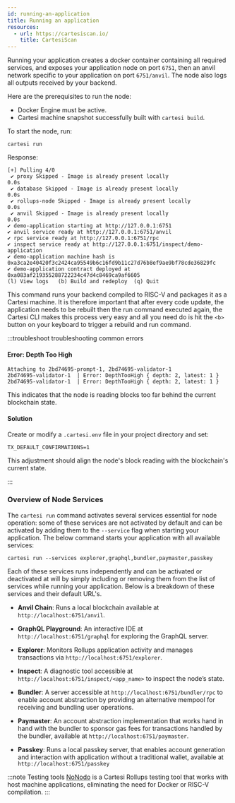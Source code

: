 ```yaml
---
id: running-an-application
title: Running an application
resources:
  - url: https://cartesiscan.io/
    title: CartesiScan
---
```


Running your application creates a docker container containing all required services, and exposes your application node on port `6751`, then an anvil network specific to your application on port `6751/anvil`. The node also logs all outputs received by your backend.

Here are the prerequisites to run the node:

- Docker Engine must be active.
- Cartesi machine snapshot successfully built with `cartesi build`.

To start the node, run:

```shell
cartesi run
```

Response:

```shell
[+] Pulling 4/0
 ✔ proxy Skipped - Image is already present locally                                       0.0s 
 ✔ database Skipped - Image is already present locally                                    0.0s 
 ✔ rollups-node Skipped - Image is already present locally                                0.0s 
 ✔ anvil Skipped - Image is already present locally                                       0.0s 
✔ demo-application starting at http://127.0.0.1:6751
✔ anvil service ready at http://127.0.0.1:6751/anvil
✔ rpc service ready at http://127.0.0.1:6751/rpc
✔ inspect service ready at http://127.0.0.1:6751/inspect/demo-application
✔ demo-application machine hash is 0xa3ca2e40420f3c2424ca95549b6c16fd9b11c27d76b8ef9ae9bf78cde36829fc
✔ demo-application contract deployed at 0xa083af219355288722234c47d4c8469ca9af6605
(l) View logs   (b) Build and redeploy  (q) Quit
```

This command runs your backend compiled to RISC-V and packages it as a Cartesi machine. It is therefore important that after every code update, the application needs to be rebuilt then the run command executed again, the Cartesi CLI makes this process very easy and all you need do is hit the `<b>` button on your keyboard to trigger a rebuild and run command.

:::troubleshoot troubleshooting common errors

#### Error: Depth Too High

```shell
Attaching to 2bd74695-prompt-1, 2bd74695-validator-1
2bd74695-validator-1  | Error: DepthTooHigh { depth: 2, latest: 1 }
2bd74695-validator-1  | Error: DepthTooHigh { depth: 2, latest: 1 }
```

This indicates that the node is reading blocks too far behind the current blockchain state.

#### Solution

Create or modify a `.cartesi.env` file in your project directory and set:

```shell
TX_DEFAULT_CONFIRMATIONS=1
```

This adjustment should align the node's block reading with the blockchain's current state.

:::

### Overview of Node Services

The `cartesi run` command activates several services essential for node operation: some of these services are not activated by default and can be activated by adding them to the `--service` flag when starting your application. The below command starts your application with all available services:

```shell
cartesi run --services explorer,graphql,bundler,paymaster,passkey
```

Each of these services runs independently and can be activated or deactivated at will by simply including or removing them from the list of services while running your application. Below is a breakdown of these services and their default URL's.

- **Anvil Chain**: Runs a local blockchain available at `http://localhost:6751/anvil`.

- **GraphQL Playground**: An interactive IDE at `http://localhost:6751/graphql` for exploring the GraphQL server.

- **Explorer**: Monitors Rollups application activity and manages transactions via `http://localhost:6751/explorer`.

- **Inspect**: A diagnostic tool accessible at `http://localhost:6751/inspect/<app_name>` to inspect the node’s state.

- **Bundler**: A server accessible at `http://localhost:6751/bundler/rpc` to enable account abstraction by providing an alternative mempool for receiving and bundling user operations.

- **Paymaster**: An account abstraction implementation that works hand in hand with the bundler to sponsor gas fees for transactions handled by the bundler, available at `http://localhost:6751/paymaster`.

- **Passkey**: Runs a local passkey server, that enables account generation and interaction with application without a traditional wallet, available at `http://localhost:6751/passkey`

:::note Testing tools
[NoNodo](https://github.com/Calindra/nonodo) is a Cartesi Rollups testing tool that works with host machine applications, eliminating the need for Docker or RISC-V compilation.
:::
